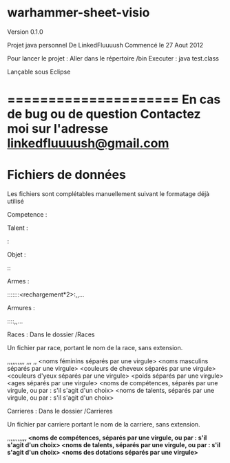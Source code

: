 warhammer-sheet-visio
=====================

Version 0.1.0

Projet java personnel
De LinkedFluuuush
Commencé le 27 Aout 2012

Pour lancer le projet :
Aller dans le répertoire /bin
Executer :
java test.class

Lançable sous Eclipse

=====================
En cas de bug ou de question
Contactez moi sur l'adresse 
linkedfluuuush@gmail.com
=====================

Fichiers de données
===================

Les fichiers sont complétables manuellement suivant le formatage déjà utilisé

Competence :

<nomCompetence> <caracteristique>

Talent :

<nomTalent>:<description>

Objet : 

<nomObjet>:<encombrement>:<prixEnSousDeCuivre>

Armes :

<nomArme>:<encombrement>:<prixEnSousDeCuivre>:<groupe>:<degats>:<porteeCourte>:<porteeLongue>:<rechargement*2>:<attribut1>,<attribut2>,...

Armures : 

<nomArmure>:<encombrement>:<prixEnSousDeCuivre>:<PA>:<localisation1>,<localisation2>,...

Races :
Dans le dossier /Races

Un fichier par race, portant le nom de la race, sans extension.

<CC>,<CT>,<F>,<E>,<Ag>,<Int>,<FM>,<Soc>,<M>,<tailleF>,<tailleM>
<blessure1>,<blessure2>,<blessure3>,<blessure4>
<destin1>,<destin2>,<destin3>
<noms féminins séparés par une virgule>
<noms masculins séparés par une virgule>
<couleurs de cheveux séparés par une virgule>
<couleurs d'yeux séparés par une virgule>
<poids séparés par une virgule>
<ages séparés par une virgule>
<noms de compétences, séparés par une virgule, ou par : s'il s'agit d'un choix>
<noms de talents, séparés par une virgule, ou par : s'il s'agit d'un choix>

Carrieres :
Dans le dossier /Carrieres

Un fichier par carriere portant le nom de la carriere, sans extension.

<CC>,<CT>,<F>,<E>,<Ag>,<Int>,<FM>,<Soc>,<A>,<B>,<M>,<Mag>
<noms de compétences, séparés par une virgule, ou par : s'il s'agit d'un choix>
<noms de talents, séparés par une virgule, ou par : s'il s'agit d'un choix>
<noms des dotations séparés par une virgule>
